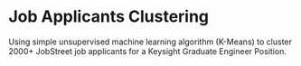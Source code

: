 # Job Applicants Clustering
Using simple unsupervised machine learning algorithm (K-Means) to cluster 2000+ JobStreet job applicants for a Keysight Graduate Engineer Position.
